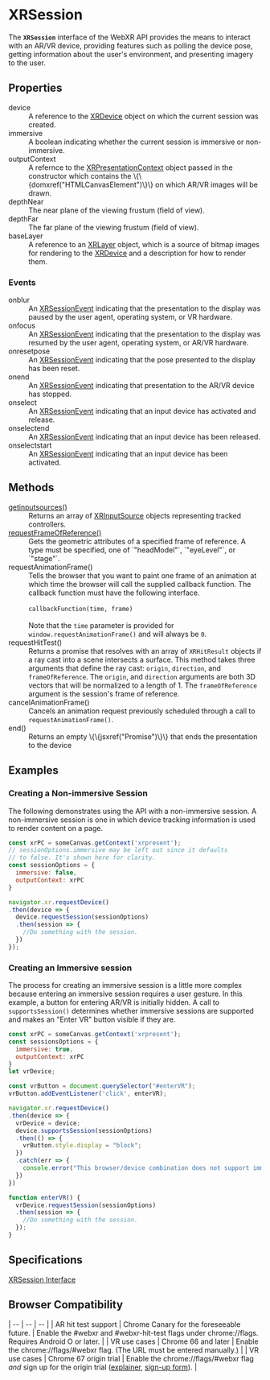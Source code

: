 # XRSession

The **`XRSession`** interface of the WebXR API provides the means to interact with an AR/VR device, providing features such as polling the device pose, getting information about the user's environment, and presenting imagery to the user.

## Properties

<dl>
  <dt>device</dt>
  <dd>A reference to the <a href="xrdevice.md">XRDevice</a> object on which the current session was created.</dd>

  <dt>immersive</dt>
  <dd>A boolean indicating whether the current session is immersive or non-immersive.</dd>

  <dt>outputContext</dt>
  <dd>A refernce to the <a href="xrpresentationcontest.md">XRPresentationContext</a> object passed in the constructor which contains the \{\{domxref("HTMLCanvasElement")\}\} on which AR/VR images will be drawn.</dd>

  <dt>depthNear</dt>
  <dd>The near plane of the viewing frustum (field of view).</dd>

  <dt>depthFar</dt>
  <dd>The far plane of the viewing frustum (field of view).</dd>

  <dt>baseLayer</dt>
  <dd>A reference to an <a href="XRLayer">XRLayer</a> object, which is a source of bitmap images for rendering to the <a href="xrdevice.md">XRDevice</a> and a description for how to render them.</dd>
</dl>

### Events

<dl>
  <dt>onblur</dt>
  <dd>An <a href="xrsessionevent">XRSessionEvent</a> indicating that the presentation to the display was paused by the user agent, operating system, or VR hardware.</dd>
  <dt>onfocus</dt>
  <dd>An <a href="xrsessionevent">XRSessionEvent</a> indicating that the presentation to the display was resumed by the user agent, operating system, or AR/VR hardware.</dd>
  <dt>onresetpose</dt>
  <dd>An <a href="xrsessionevent">XRSessionEvent</a> indicating that the pose presented to the display has been reset.</dd>
  <dt>onend</dt>
  <dd>An <a href="xrsessionevent">XRSessionEvent</a> indicating that presentation to the AR/VR device has stopped.</dd>
  <dt>onselect</dt>
  <dd>An <a href="xrsessionevent">XRSessionEvent</a> indicating that an input device has activated and release.</dd>
  <dt>onselectend</dt>
  <dd>An <a href="xrsessionevent">XRSessionEvent</a> indicating that an input device has been released.</dd>
  <dt>onselectstart</dt>
  <dd>An <a href="xrsessionevent">XRSessionEvent</a> indicating that an input device has been activated.</dd>
</dl>

## Methods

<dl>
  <dt><a href="getinputsources">getinputsources()</a></dt>
  <dd>Returns an array of <a href="xrinputsource">XRInputSource</a> objects representing tracked controllers.</dd>

  <dt><a href="requestframeofreference">requestFrameOfReference()</a></dt>
  <dd>Gets the geometric attributes of a specified frame of reference. A type must be specified, one of `"headModel"`, `"eyeLevel"`, or `"stage"`.</dd>

  <dt>requestAnimationFrame()</dt>
  <dd>Tells the browser that you want to paint one frame of an animation at which time the browser will call the supplied callback function. The callback function must have the following interface.<br/><br/>
  <code>callbackFunction(time, frame)</code><br/><br/>
  Note that the <code>time</code> parameter is provided for <code>window.requestAnimationFrame()</code> and will always be <code>0</code>.
  </dd>

  <dt>requestHitTest()</dt>
  <dd>Returns a promise that resolves with an array of <code>XRHitResult</code> objects if a ray cast into a scene intersects a surface. This method takes three arguments that define the ray cast: <code>origin</code>, <code>direction</code>, and <code>frameOfReference</code>. The <code>origin</code>, and <code>direction</code> arguments are both 3D vectors that will be normalized to a length of 1. The <code>frameOfReference</code> argument is the session's frame of reference.

  <dt>cancelAnimationFrame()</dt>
  <dd>Cancels an animation request previously scheduled through a call to <code>requestAnimationFrame()</code>.</dd>

  <dt>end()</dt>
  <dd>Returns an empty \{\{jsxref("Promise")\}\} that ends the presentation to the device</dd>
</dl>

## Examples

### Creating a Non-immersive Session

The following demonstrates using the API with a non-immersive session. A non-immersive session is one in which device tracking information is used to render content on a page.

```javascript
const xrPC = someCanvas.getContext('xrpresent');
// sessionOptions.immersive may be left out since it defaults
// to false. It's shown here for clarity.
const sessionOptions = {
  immersive: false,
  outputContext: xrPC
}

navigator.xr.requestDevice()
.then(device => {
  device.requestSession(sessionOptions)
  .then(session => {
    //Do something with the session.
  })
});
```

### Creating an Immersive session

The process for creating an immersive session is a little more complex because entering an immersive session requires a user gesture. In this example, a button for entering AR/VR is initially hidden. A call to `supportsSession()` determines whether immersive sessions are supported and makes an "Enter VR" button visible if they are.

```javascript
const xrPC = someCanvas.getContext('xrpresent');
const sessionsOptions = {
  immersive: true,
  outputContext: xrPC
}
let vrDevice;

const vrButton = document.querySelector("#enterVR");
vrButton.addEventListener('click', enterVR);

navigator.xr.requestDevice()
.then(device => {
  vrDevice = device;
  device.supportsSession(sessionOptions)
  .then(() => {
    vrButton.style.display = "block";
  })
  .catch(err => {
    console.error("This browser/device combination does not support immersive sessions.", err);
  })
})

function enterVR() {
  vrDevice.requestSession(sessionOptions)
  .then(session => {
    //Do something with the session.
  });
}
```

## Specifications

[XRSession Interface](https://immersive-web.github.io/webxr/spec/latest/#xrsession-interface)

## Browser Compatibility

| -- | -- | -- |
| AR hit test support | Chrome Canary for the foreseeable future. | Enable the #webxr and #webxr-hit-test flags under chrome://flags. Requires Android O or later. |
| VR use cases | Chrome 66 and later | Enable the chrome://flags/#webxr flag. (The URL must be entered manually.) |
| VR use cases | Chrome 67 origin trial | Enable the chrome://flags/#webxr flag *and* sign up for the origin trial ([explainer](https://github.com/GoogleChrome/OriginTrials/blob/gh-pages/developer-guide.md), [sign-up form](http://bit.ly/OriginTrialSignup)). |
